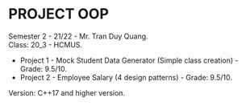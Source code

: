 # PROJECT OOP
Semester 2 - 21/22 - Mr. Tran Duy Quang. </br>
Class: 20_3 - HCMUS.
 - Project 1 - Mock Student Data Generator (Simple class creation) - Grade: 9.5/10.
 - Project 2 - Employee Salary (4 design patterns) - Grade: 9.5/10. </br>

Version: C++17 and higher version.
